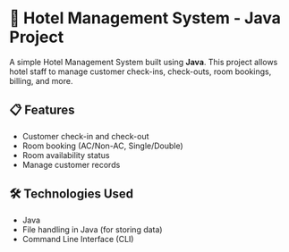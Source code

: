 # 🏨 Hotel Management System - Java Project

A simple Hotel Management System built using **Java**. This project allows hotel staff to manage customer check-ins, check-outs, room bookings, billing, and more.

## 📋 Features

- Customer check-in and check-out
- Room booking (AC/Non-AC, Single/Double)
- Room availability status
- Manage customer records

## 🛠️ Technologies Used

- Java 
- File handling in Java (for storing data)
- Command Line Interface (CLI)



